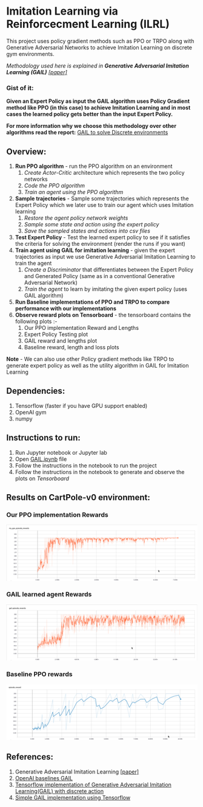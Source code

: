 # Imitation Learning via Reinforcecment Learning (ILRL)

This project uses policy gradient methods such as PPO or TRPO along with Generative Adversarial Networks to achieve Imitation Learning on discrete gym environments.

*Methodology used here is explained in **Generative Adversarial Imitation Learning (GAIL)** [[paper]](https://arxiv.org/pdf/1606.03476.pdf)*

### Gist of it:

**Given an Expert Policy as input the GAIL algorithm uses Policy Gradient method like PPO (in this case) to achieve Imitation Learning and in most cases the learned policy gets better than the input Expert Policy.**


**For more information why we choose this methodology over other algorithms read the report:** [GAIL to solve Discrete environments](https://github.com/prasadchelsea33/imitation-learning/blob/master/Report/PPO(Prasad%20Madhale).pdf)

## Overview:
1. **Run PPO algorithm** - run the PPO algorithm on an environment
    1. *Create Actor-Critic* architecture which represents the two policy networks
    2. *Code the PPO algorithm*
    3. *Train an agent using the PPO algorithm*
2. **Sample trajectories** - Sample some trajectories which represents the Expert Policy which we later use to train our agent which uses Imitation learning
    1. *Restore the agent policy network weights*
    2. *Sample some state and action using the expert policy*
    3. *Save the sampled states and actions into csv files*
3. **Test Expert Policy** - Test the learned expert policy to see if it satisfies the criteria for solving the environment (render the runs if you want)  
4. **Train agent using GAIL for imitation learning** - given the expert trajectories as input we use Generative Adversarial Imitation Learning to train the agent
    1. *Create a Discriminator* that differentiates between the Expert Policy and Generated Policy (same as in a conventional Generative Adversarial Network)
    2. *Train the agent* to learn by imitating the given expert policy (uses GAIL algorithm)
5. **Run Baseline implementations of PPO and TRPO to compare performance with our implementations**
6. **Observe reward plots on Tensorboard** - the tensorboard contains the following plots :-
    1. Our PPO implementation Reward and Lengths
    2. Expert Policy Testing plot
    3. GAIL reward and lengths plot
    4. Baseline reward, length and loss plots
    
**Note** - We can also use other Policy gradient methods like TRPO to generate expert policy as well as the utility algorithm in GAIL for Imitation Learning

## Dependencies:
1. Tensorflow (faster if you have GPU support enabled)
2. OpenAI gym
3. numpy

## Instructions to run:
1. Run Jupyter notebook or Jupyter lab
2. Open [GAIL.ipynb](https://github.com/prasadchelsea33/imitation-learning/blob/master/GAIL.ipynb) file
3. Follow the instructions in the notebook to run the project
4. Follow the instructions in the notebook to generate and observe the plots on *Tensorboard*

## Results on CartPole-v0 environment:

### Our PPO implementation Rewards
![Our PPO implementation Rewards](/plots/my_ppo.png)

### GAIL learned agent Rewards
![GAIL rewards](/plots/gail_rewards.png)

### Baseline PPO rewards
![Baselines PPO rewards](/plots/baseline_ppo.png)

## References:
1. Generative Adversarial Imitation Learning [[paper]](https://arxiv.org/pdf/1606.03476.pdf)
2. [OpenAI baselines GAIL](https://github.com/openai/baselines/tree/master/baselines/gail)
3. [Tensorflow implementation of Generative Adversarial Imitation Learning(GAIL) with discrete action](https://github.com/uidilr/gail_ppo_tf)
4. [Simple GAIL implementation using Tensorflow](https://github.com/AndyHsiao26/GAIL-Tensorflow)
